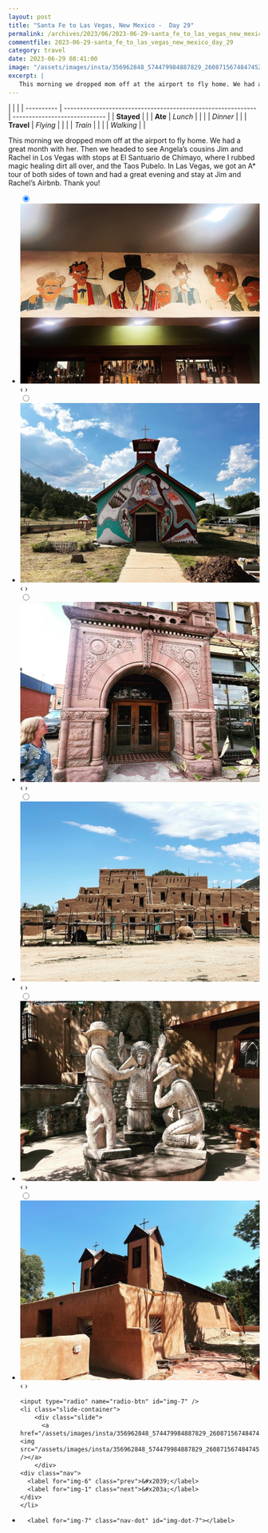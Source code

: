 ```yaml
---
layout: post
title: "Santa Fe to Las Vegas, New Mexico -  Day 29"
permalink: /archives/2023/06/2023-06-29-santa_fe_to_las_vegas_new_mexico_day_29.html
commentfile: 2023-06-29-santa_fe_to_las_vegas_new_mexico_day_29
category: travel
date: 2023-06-29 08:41:00
image: "/assets/images/insta/356962848_574479984887829_2608715674847452520_n_17870928290930945.jpg"
excerpt: |
   This morning we dropped mom off at the airport to fly home. We had a great month with her. Then we headed to see Angela’s cousins Jim and Rachel in Los Vegas with stops at El Santuario de Chimayo, where I rubbed magic healing dirt all over, and the Taos Pubelo. In Las Vegas, we got an A* tour of both sides of town and had a great evening and stay at Jim and Rachel’s Airbnb. Thank you!
---
```


|            |                                                              |
| ---------- | ------------------------------------------------------------ | ----------------------------- |
| **Stayed** |  |
| **Ate**    | _Lunch_                                                      |          |
|            | _Dinner_                                                     |          |
| **Travel** | _Flying_                                                     |          |
|            | _Train_                                                      |          |
|            | _Walking_                                                    |          |


 This morning we dropped mom off at the airport to fly home. We had a great month with her. Then we headed to see Angela’s cousins Jim and Rachel in Los Vegas with stops at El Santuario de Chimayo, where I rubbed magic healing dirt all over, and the Taos Pubelo. In Las Vegas, we got an A* tour of both sides of town and had a great evening and stay at Jim and Rachel’s Airbnb. Thank you!


<ul class="slides">
    <input type="radio" name="radio-btn" id="img-1" checked="checked" />
    <li class="slide-container">
        <div class="slide">
          <a href="/assets/images/insta/356951856_676716240933279_7729626457079408622_n_17985659726029421.jpg"><img src="/assets/images/insta/356951856_676716240933279_7729626457079408622_n_17985659726029421.jpg" /></a>
        </div>
    <div class="nav">
      <label for="img-7" class="prev">&#x2039;</label>
      <label for="img-2" class="next">&#x203a;</label>
    </div>
    </li>
        <input type="radio" name="radio-btn" id="img-2"  />
    <li class="slide-container">
        <div class="slide">
          <a href="/assets/images/insta/356790520_1147805039486700_209017978092658288_n_18371187253001230.jpg"><img src="/assets/images/insta/356790520_1147805039486700_209017978092658288_n_18371187253001230.jpg" /></a>
        </div>
    <div class="nav">
      <label for="img-1" class="prev">&#x2039;</label>
      <label for="img-3" class="next">&#x203a;</label>
    </div>
    </li>
        <input type="radio" name="radio-btn" id="img-3"  />
    <li class="slide-container">
        <div class="slide">
          <a href="/assets/images/insta/356610565_663413435606745_6150068081619714678_n_17986180967129741.jpg"><img src="/assets/images/insta/356610565_663413435606745_6150068081619714678_n_17986180967129741.jpg" /></a>
        </div>
    <div class="nav">
      <label for="img-2" class="prev">&#x2039;</label>
      <label for="img-4" class="next">&#x203a;</label>
    </div>
    </li>
        <input type="radio" name="radio-btn" id="img-4"  />
    <li class="slide-container">
        <div class="slide">
          <a href="/assets/images/insta/356789996_1465026741001594_5157931204340658298_n_18041928130470222.jpg"><img src="/assets/images/insta/356789996_1465026741001594_5157931204340658298_n_18041928130470222.jpg" /></a>
        </div>
    <div class="nav">
      <label for="img-3" class="prev">&#x2039;</label>
      <label for="img-5" class="next">&#x203a;</label>
    </div>
    </li>
        <input type="radio" name="radio-btn" id="img-5"  />
    <li class="slide-container">
        <div class="slide">
          <a href="/assets/images/insta/356797873_3369681273296306_306875801864646956_n_18080330935368448.jpg"><img src="/assets/images/insta/356797873_3369681273296306_306875801864646956_n_18080330935368448.jpg" /></a>
        </div>
    <div class="nav">
      <label for="img-4" class="prev">&#x2039;</label>
      <label for="img-6" class="next">&#x203a;</label>
    </div>
    </li>
        <input type="radio" name="radio-btn" id="img-6"  />
    <li class="slide-container">
        <div class="slide">
          <a href="/assets/images/insta/356589863_207281525189522_4968477567831313812_n_17995881289953527.jpg"><img src="/assets/images/insta/356589863_207281525189522_4968477567831313812_n_17995881289953527.jpg" /></a>
        </div>
    <div class="nav">
      <label for="img-5" class="prev">&#x2039;</label>
      <label for="img-7" class="next">&#x203a;</label>
    </div>
    </li>
    
    <input type="radio" name="radio-btn" id="img-7" />
    <li class="slide-container">
        <div class="slide">
          <a href="/assets/images/insta/356962848_574479984887829_2608715674847452520_n_17870928290930945.jpg"><img src="/assets/images/insta/356962848_574479984887829_2608715674847452520_n_17870928290930945.jpg" /></a>
        </div>
    <div class="nav">
      <label for="img-6" class="prev">&#x2039;</label>
      <label for="img-1" class="next">&#x203a;</label>
    </div>
    </li>
			
<li class="nav-dots">
      <label for="img-1" class="nav-dot" id="img-dot-1"></label>
      <label for="img-2" class="nav-dot" id="img-dot-2"></label>
      <label for="img-3" class="nav-dot" id="img-dot-3"></label>
      <label for="img-4" class="nav-dot" id="img-dot-4"></label>
      <label for="img-5" class="nav-dot" id="img-dot-5"></label>
      <label for="img-6" class="nav-dot" id="img-dot-6"></label>

      <label for="img-7" class="nav-dot" id="img-dot-7"></label>

</li>
</ul>        
             

		
